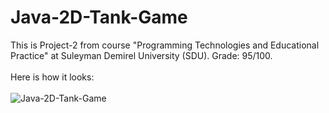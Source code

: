 # Java-2D-Tank-Game
This is Project-2 from course "Programming Technologies and Educational Practice" at Suleyman Demirel University (SDU). Grade: 95/100.<br><br>
Here is how it looks:<br><br> ![Java-2D-Tank-Game](https://user-images.githubusercontent.com/84491637/122637267-7a35e880-d10f-11eb-82f0-1c7cb634c7af.jpg)
